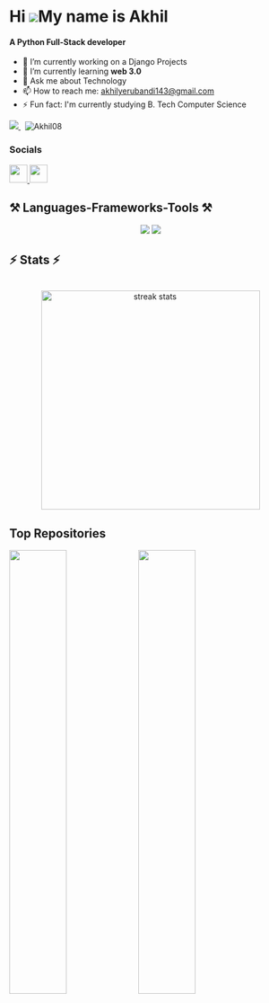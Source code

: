 
Hi ![](https://user-images.githubusercontent.com/18350557/176309783-0785949b-9127-417c-8b55-ab5a4333674e.gif)My name is Akhil
======================================================================================================================================
<h4>A Python Full-Stack developer  </h4>

- 🔭 I’m currently working on a Django Projects
- 🌱 I’m currently learning **web 3.0**
- 💬 Ask me about Technology
- 📫 How to reach me: akhilyerubandi143@gmail.com
- ⚡ Fun fact: I'm currently studying B. Tech Computer Science


<p align="left">
<a href="https:https://github.com/Akhil08893" target="_blank" rel="noreferrer"><img
src="https://img.shields.io/github/followers/Akhil08893?logo=github&style=for-the-badge&color=0891b2&labelColor=1c1917" />  
</a>  &nbsp
 <img src="https://komarev.com/ghpvc/?username=Akhil08893&label=Profile%20views&color=0e75b6&style=flat" alt="Akhil08" /> </p>

### Socials

<p align="left">  <a href="https://www.linkedin.com/in/akhil-yerubandi-2277bb231/" target="_blank" rel="noreferrer"> <picture> <source media="(prefers-color-scheme: dark)" srcset="https://raw.githubusercontent.com/danielcranney/readme-generator/main/public/icons/socials/linkedin-dark.svg" /> <source media="(prefers-color-scheme: light)" srcset="https://raw.githubusercontent.com/danielcranney/readme-generator/main/public/icons/socials/linkedin.svg" /> <img src="https://raw.githubusercontent.com/danielcranney/readme-generator/main/public/icons/socials/linkedin.svg" width="32" height="32" /> </picture> </a>

<a href="https://twitter.com/YerubandiAkhil" target="_blank" rel="noreferrer">
  <picture>
    <source media="(prefers-color-scheme: dark)" srcset="https://raw.githubusercontent.com/danielcranney/readme-generator/main/public/icons/socials/twitter-dark.svg" />
    <source media="(prefers-color-scheme: light)" srcset="https://raw.githubusercontent.com/danielcranney/readme-generator/main/public/icons/socials/twitter.svg" />
    <img src="https://raw.githubusercontent.com/danielcranney/readme-generator/main/public/icons/socials/twitter.svg" width="32" height="32" />
  </picture>
</a>

</p>




<h2>⚒️ Languages-Frameworks-Tools ⚒️</h2>

<div  align=center>
    <img src="https://skillicons.dev/icons?i=react,bootstrap,mui,tailwind,html,css,vscode,github,git,aws" />
    <img src="https://skillicons.dev/icons?i=django,python,nodejs,javascript,express,firebase,mongodb,mysql,c,java,r" /><br>
     
</div>


<h2 >⚡ Stats ⚡</h2>
<br>
<div align=center>
  <img width=390 src="https://github-readme-streak-stats.herokuapp.com/?user=Akhil08893&count_private=true&theme=react&border_radius=10" alt="streak stats"/>
</div>

<h2>Top Repositories</h2>
<div  align=center>
  <div width="100%" align="center"><a href="https://github.com/Akhil08893/RealEstate" align="left"><img align="left" width="45%" src="https://github-readme-stats.vercel.app/api/pin/?username=Akhil08893&repo=RealEstate&title_color=22c55e&text_color=ffffff&icon_color=0891b2&bg_color=1c1917&hide_border=true&locale=en" /></a></div>


<div width="100%" align="center"><a href="https://github.com/Akhil08893/College-Management-System" align="left"><img align="left" width="45%" src="https://github-readme-stats.vercel.app/api/pin/?username=Akhil08893&repo=College-Management-System&title_color=22c55e&text_color=ffffff&icon_color=0891b2&bg_color=1c1917&hide_border=true&locale=en" /></a></div>


